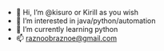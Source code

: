 - 👋 Hi, I’m @kisuro or Kirill as you wish
- 👀 I’m interested in java/python/automation
- 🌱 I’m currently learning python
- 📫 raznoobraznoe@gmail.com

